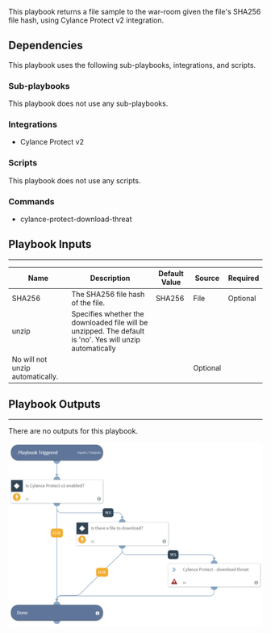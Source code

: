 This playbook returns a file sample to the war-room given the file's SHA256 file hash, using Cylance Protect v2 integration.

## Dependencies
This playbook uses the following sub-playbooks, integrations, and scripts.

### Sub-playbooks
This playbook does not use any sub-playbooks.

### Integrations
* Cylance Protect v2

### Scripts
This playbook does not use any scripts.

### Commands
* cylance-protect-download-threat

## Playbook Inputs
---

| **Name** | **Description** | **Default Value** | **Source** | **Required** |
| --- | --- | --- | --- | --- |
| SHA256 | The SHA256 file hash of the file. | SHA256 | File | Optional |
| unzip | Specifies whether the downloaded file will be unzipped. The default is 'no'. Yes will unzip automatically
No will not unzip automatically. |  |  | Optional |

## Playbook Outputs
---
There are no outputs for this playbook.

![Get_File_Sample_By_Hash_Cylance_Protect_v2](https://github.com/ElazarK/content-docs/blob/master/images/playbooks/Get_File_Sample_By_Hash_Cylance_Protect_v2.png)
